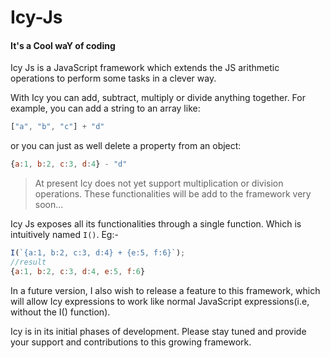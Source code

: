 # Icy-Js
#### It's a Cool waY of coding
Icy Js is a JavaScript framework which extends the JS arithmetic operations to perform some tasks in a clever way.

With Icy you can add, subtract, multiply or divide anything together.
For example, you can add a string to an array like:
```javascript
["a", "b", "c"] + "d"
```
or you can just as well delete a property from an object:
```javascript
{a:1, b:2, c:3, d:4} - "d"
```
> At present Icy does not yet support multiplication or division operations.
> These functionalities will be add to the framework very soon...

Icy Js exposes all its functionalities through a single function. Which is intuitively named ``` I() ```.
Eg:-
```javascript
I(`{a:1, b:2, c:3, d:4} + {e:5, f:6}`);
//result
{a:1, b:2, c:3, d:4, e:5, f:6}
```
In a future version, I also wish to release a feature to this framework, which will allow Icy expressions to work like normal JavaScript expressions(i.e, without the I() function).

Icy is in its initial phases of development. Please stay tuned and provide your support and contributions to this growing framework.
